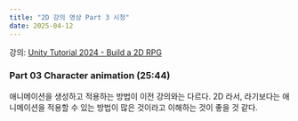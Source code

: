 ```yaml
---
title: "2D 강의 영상 Part 3 시청"
date: 2025-04-12
---
```


강의: [Unity Tutorial 2024 - Build a 2D RPG](https://www.youtube.com/playlist?list=PLy1Xj-4F5G_cytIH8by-bZ9TVj5qKMlZn)

### Part 03 Character animation (25:44)

애니메이션을 생성하고 적용하는 방법이 이전 강의와는 다르다. 2D 라서, 라기보다는 애니메이션을 적용할 수 있는 방법이 많은 것이라고 이해하는 것이 좋을 것 같다.
